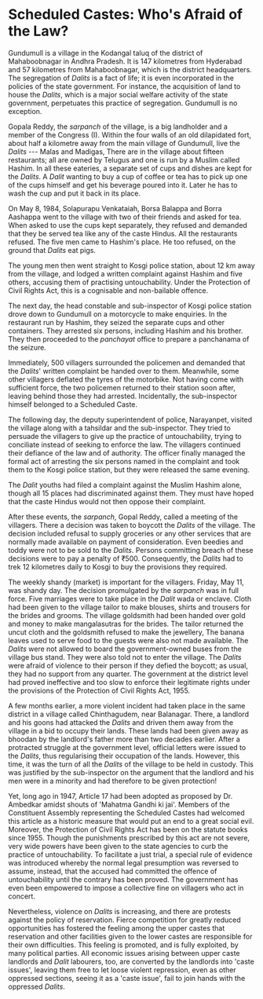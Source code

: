 # Scheduled Castes: Who's Afraid of the Law?

Gundumull is a village in the Kodangal taluq of the district of
Mahaboobnagar in Andhra Pradesh. It is 147 kilometres from Hyderabad and
57 kilometres from Mahaboobnagar, which is the district headquarters.
The segregation of _Dalits_ is a fact of life; it is even incorporated in
the policies of the state government. For instance, the acquisition of
land to house the _Dalits_, which is a major social welfare activity of
the state government, perpetuates this practice of segregation.
Gundumull is no exception.

Gopala Reddy, the _sarpanch_ of the village, is a big landholder and a
member of the Congress (I). Within the four walls of an old dilapidated
fort, about half a kilometre away from the main village of Gundumull,
live the _Dalits_ --- Malas and Madigas, There are in the village about
fifteen restaurants; all are owned by Telugus and one is run by a Muslim
called Hashim. In all these eateries, a separate set of cups and dishes
are kept for the _Dalits_. A _Dalit_ wanting to buy a cup of coffee or tea
has to pick up one of the cups himself and get his beverage poured into
it. Later he has to wash the cup and put it back in its place.

On May 8, 1984, Solapurapu Venkataiah, Borsa Balappa and Borra Aashappa
went to the village with two of their friends and asked for tea. When
asked to use the cups kept separately, they refused and demanded that
they be served tea like any of the caste Hindus. All the restaurants
refused. The five men came to Hashim's place. He too refused, on the
ground that _Dalits_ eat pigs.

The young men then went straight to Kosgi police station, about 12 km
away from the village, and lodged a written complaint against Hashim and
five others, accusing them of practising untouchability. Under the
Protection of Civil Rights Act, this is a cognisable and non-bailable
offence.

The next day, the head constable and sub-inspector of Kosgi police
station drove down to Gundumull on a motorcycle to make enquiries. In
the restaurant run by Hashim, they seized the separate cups and other
containers. They arrested six persons, including Hashim and his brother.
They then proceeded to the _panchayat_ office to prepare a panchanama of
the seizure.

Immediately, 500 villagers surrounded the policemen and demanded that
the _Dalits_' written complaint be handed over to them. Meanwhile, some
other villagers deflated the tyres of the motorbike. Not having come
with sufficient force, the two policemen returned to their station soon
after, leaving behind those they had arrested. Incidentally, the
sub-inspector himself belonged to a Scheduled Caste.

The following day, the deputy superintendent of police, Narayanpet,
visited the village along with a tahsildar and the sub-inspector. They
tried to persuade the villagers to give up the practice of
untouchability, trying to conciliate instead of seeking to enforce the
law. The villagers continued their defiance of the law and of authority.
The officer finally managed the formal act of arresting the six persons
named in the complaint and took them to the Kosgi police station, but
they were released the same evening.

The _Dalit_ youths had filed a complaint against the Muslim Hashim alone,
though all 15 places had discriminated against them. They must have
hoped that the caste Hindus would not then oppose their complaint.

After these events, the _sarpanch_, Gopal Reddy, called a meeting of the
villagers. There a decision was taken to boycott the _Dalits_ of the
village. The decision included refusal to supply groceries or any other
services that are normally made available on payment of consideration.
Even beedies and toddy were not to be sold to the _Dalits_. Persons
committing breach of these decisions were to pay a penalty of ₹500.
Consequently, the _Dalits_ had to trek 12 kilometres daily to Kosgi to buy
the provisions they required.

The weekly shandy (market) is important for the villagers. Friday, May
11, was shandy day. The decision promulgated by the _sarpanch_ was in full
force. Five marriages were to take place in the _Dalit_ wada or enclave.
Cloth had been given to the village tailor to make blouses, shirts and
trousers for the brides and grooms. The village goldsmith had been
handed over gold and money to make mangalasutras for the brides. The
tailor returned the uncut cloth and the goldsmith refused to make the
jewellery, The banana leaves used to serve food to the guests were also
not made available. The _Dalits_ were not allowed to board the
government-owned buses from the village bus stand. They were also told
not to enter the village. The _Dalits_ were afraid of violence to their
person if they defied the boycott; as usual, they had no support from
any quarter. The government at the district level had proved ineffective
and too slow to enforce their legitimate rights under the provisions of
the Protection of Civil Rights Act, 1955.

A few months earlier, a more violent incident had taken place in the
same district in a village called Chinthagudem, near Balanagar. There, a
landlord and his goons had attacked the _Dalits_ and driven them away from
the village in a bid to occupy their lands. These lands had been given
away as bhoodan by the landlord's father more than two decades earlier.
After a protracted struggle at the government level, official letters
were issued to the _Dalits_, thus regularising their occupation of the
lands. However, this time, it was the turn of all the _Dalits_ of the
village to be held in custody. This was justified by the sub-inspector
on the argument that the landlord and his men were in a minority and had
therefore to be given protection!

Yet, long ago in 1947, Article 17 had been adopted as proposed by Dr.
Ambedkar amidst shouts of 'Mahatma Gandhi ki jai'. Members of the
Constituent Assembly representing the Scheduled Castes had welcomed this
article as a historic measure that would put an end to a great social
evil. Moreover, the Protection of Civil Rights Act has been on the
statute books since 1955. Though the punishments prescribed by this act
are not severe, very wide powers have been given to the state agencies
to curb the practice of untouchability. To facilitate a just trial, a
special rule of evidence was introduced whereby the normal legal
presumption was reversed to assume, instead, that the accused had
committed the offence of untouchability until the contrary has been
proved. The government has even been empowered to impose a collective
fine on villagers who act in concert.

Nevertheless, violence on _Dalits_ is increasing, and there are protests
against the policy of reservation. Fierce competition for greatly
reduced opportunities has fostered the feeling among the upper castes
that reservation and other facilities given to the lower castes are
responsible for their own difficulties. This feeling is promoted, and is
fully exploited, by many political parties. All economic issues arising
between upper caste landlords and _Dalit_ labourers, too, are converted by
the landlords into 'caste issues', leaving them free to let loose
violent repression, even as other oppressed sections, seeing it as a
'caste issue', fail to join hands with the oppressed _Dalits_.

